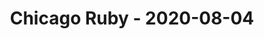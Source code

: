 ---
layout: post
title: Chicago Ruby - 2020-08-04
datetime: '2020-08-04T18:00:00-05:00'
name: Chicago Ruby
external_url: https://www.meetup.com/ChicagoRuby/events/blqqcqybclbgb/
online_event: true
year_month: 2020-08
---